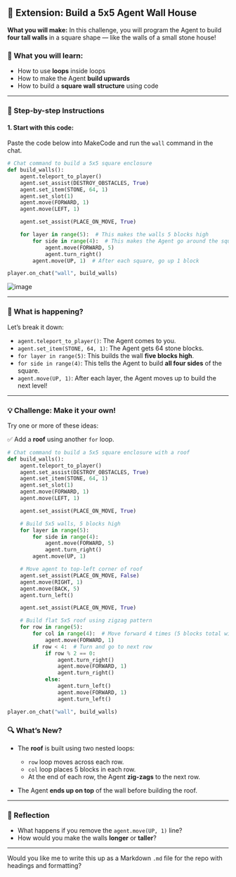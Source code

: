 ## 🧱 Extension: Build a 5x5 Agent Wall House

**What you will make:**
In this challenge, you will program the Agent to build **four tall walls** in a square shape — like the walls of a small stone house!

### 🎯 What you will learn:

* How to use **loops** inside loops
* How to make the Agent **build upwards**
* How to build a **square wall structure** using code

---

### 🔧 Step-by-step Instructions

#### 1. Start with this code:

Paste the code below into MakeCode and run the `wall` command in the chat.

```python
# Chat command to build a 5x5 square enclosure
def build_walls():
    agent.teleport_to_player()
    agent.set_assist(DESTROY_OBSTACLES, True)
    agent.set_item(STONE, 64, 1)
    agent.set_slot(1)
    agent.move(FORWARD, 1)
    agent.move(LEFT, 1)

    agent.set_assist(PLACE_ON_MOVE, True)

    for layer in range(5):  # This makes the walls 5 blocks high
        for side in range(4):  # This makes the Agent go around the square
            agent.move(FORWARD, 5)
            agent.turn_right()
        agent.move(UP, 1)  # After each square, go up 1 block

player.on_chat("wall", build_walls)
```
![image](https://github.com/user-attachments/assets/31da7cc5-e709-48c4-b271-99467b1c5c3d)

---

### 🧠 What is happening?

Let’s break it down:

* `agent.teleport_to_player()`: The Agent comes to you.
* `agent.set_item(STONE, 64, 1)`: The Agent gets 64 stone blocks.
* `for layer in range(5)`: This builds the wall **five blocks high**.
* `for side in range(4)`: This tells the Agent to build **all four sides** of the square.
* `agent.move(UP, 1)`: After each layer, the Agent moves up to build the next level!

---

### 💡 Challenge: Make it your own!

Try one or more of these ideas:

✅ Add a **roof** using another `for` loop.

```python
# Chat command to build a 5x5 square enclosure with a roof
def build_walls():
    agent.teleport_to_player()
    agent.set_assist(DESTROY_OBSTACLES, True)
    agent.set_item(STONE, 64, 1)
    agent.set_slot(1)
    agent.move(FORWARD, 1)
    agent.move(LEFT, 1)

    agent.set_assist(PLACE_ON_MOVE, True)

    # Build 5x5 walls, 5 blocks high
    for layer in range(5):
        for side in range(4):
            agent.move(FORWARD, 5)
            agent.turn_right()
        agent.move(UP, 1)

    # Move agent to top-left corner of roof
    agent.set_assist(PLACE_ON_MOVE, False)
    agent.move(RIGHT, 1)
    agent.move(BACK, 5)
    agent.turn_left()

    agent.set_assist(PLACE_ON_MOVE, True)

    # Build flat 5x5 roof using zigzag pattern
    for row in range(5):
        for col in range(4):  # Move forward 4 times (5 blocks total with starting position)
            agent.move(FORWARD, 1)
        if row < 4:  # Turn and go to next row
            if row % 2 == 0:
                agent.turn_right()
                agent.move(FORWARD, 1)
                agent.turn_right()
            else:
                agent.turn_left()
                agent.move(FORWARD, 1)
                agent.turn_left()

player.on_chat("wall", build_walls)
```

### 🔍 What’s New?

* The **roof** is built using two nested loops:

  * `row` loop moves across each row.
  * `col` loop places 5 blocks in each row.
  * At the end of each row, the Agent **zig-zags** to the next row.
* The Agent **ends up on top** of the wall before building the roof.

---

### 📝 Reflection

* What happens if you remove the `agent.move(UP, 1)` line?
* How would you make the walls **longer** or **taller**?

---

Would you like me to write this up as a Markdown `.md` file for the repo with headings and formatting?
